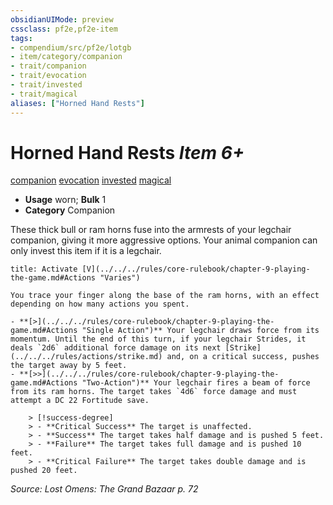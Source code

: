 ```yaml
---
obsidianUIMode: preview
cssclass: pf2e,pf2e-item
tags:
- compendium/src/pf2e/lotgb
- item/category/companion
- trait/companion
- trait/evocation
- trait/invested
- trait/magical
aliases: ["Horned Hand Rests"]
---
```

# Horned Hand Rests *Item 6+*  
[companion](../../../Rules/traits/companion.md)  [evocation](../../../Rules/traits/evocation.md)  [invested](../../../Rules/traits/invested.md)  [magical](../../../Rules/traits/magical.md)  

- **Usage** worn; **Bulk** 1
- **Category** Companion

These thick bull or ram horns fuse into the armrests of your legchair companion, giving it more aggressive options. Your animal companion can only invest this item if it is a legchair.

```ad-embed-ability
title: Activate [V](../../../rules/core-rulebook/chapter-9-playing-the-game.md#Actions "Varies")

You trace your finger along the base of the ram horns, with an effect depending on how many actions you spent.

- **[>](../../../rules/core-rulebook/chapter-9-playing-the-game.md#Actions "Single Action")** Your legchair draws force from its momentum. Until the end of this turn, if your legchair Strides, it deals `2d6` additional force damage on its next [Strike](../../../rules/actions/strike.md) and, on a critical success, pushes the target away by 5 feet.
- **[>>](../../../rules/core-rulebook/chapter-9-playing-the-game.md#Actions "Two-Action")** Your legchair fires a beam of force from its ram horns. The target takes `4d6` force damage and must attempt a DC 22 Fortitude save.  
  
    > [!success-degree]   
    > - **Critical Success** The target is unaffected.  
    > - **Success** The target takes half damage and is pushed 5 feet.  
    > - **Failure** The target takes full damage and is pushed 10 feet.  
    > - **Critical Failure** The target takes double damage and is pushed 20 feet.
```

*Source: Lost Omens: The Grand Bazaar p. 72*
